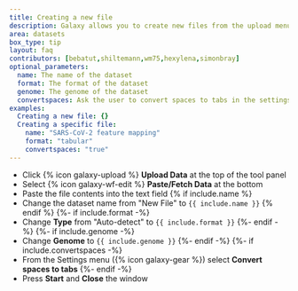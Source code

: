 ```yaml
---
title: Creating a new file
description: Galaxy allows you to create new files from the upload menu. You can supply the contents of the file.
area: datasets
box_type: tip
layout: faq
contributors: [bebatut,shiltemann,wm75,hexylena,simonbray]
optional_parameters:
  name: The name of the dataset
  format: The format of the dataset
  genome: The genome of the dataset
  convertspaces: Ask the user to convert spaces to tabs in the settings
examples:
  Creating a new file: {}
  Creating a specific file:
    name: "SARS-CoV-2 feature mapping"
    format: "tabular"
    convertspaces: "true"
---
```


* Click {% icon galaxy-upload %} **Upload Data** at the top of the tool panel
* Select {% icon galaxy-wf-edit %} **Paste/Fetch Data** at the bottom
* Paste the file contents into the text field
{% if include.name %}
* Change the dataset name from "New File" to `{{ include.name }}`
{% endif %}
{%- if include.format -%}
* Change **Type** from "Auto-detect" to `{{ include.format }}`
{%- endif -%}
{%- if include.genome -%}
* Change **Genome** to `{{ include.genome }}`
{%- endif -%}
{%- if include.convertspaces -%}
* From the Settings menu ({% icon galaxy-gear %}) select **Convert spaces to tabs**
{%- endif -%}
* Press **Start** and **Close** the window

